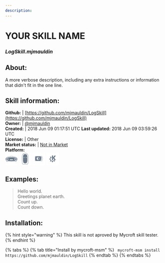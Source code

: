 ```yaml
---
description: 
---
```


# YOUR SKILL NAME  
### _LogSkill.mjmauldin_  
## About:  
A more verbose description, including any extra instructions or
information that didn't fit in the one line.

## Skill information:  
**Github:** | [https://github.com/mjmauldin/LogSkill](https://github.com/mjmauldin/LogSkill)  
**Owner:** | [@mjmauldin](https://github.com/mjmauldin)  
**Created:** | 2018 Jun 09 01:17:51 UTC  **Last updated:** 2018 Jun 09 03:59:26 UTC  
**License:** | Other  
**Market status:** | [Not in Market](https://market.mycroft.ai/skill/)  
**Platform:**  
 ![Mark I](../.gitbook/assets/mark-1-icon.png)  ![Mark II](../.gitbook/assets/mark-2-icon.png)  ![Picroft](../.gitbook/assets/picroft-icon.png)  ![plasmoid](../.gitbook/assets/kde.png)   
## Examples:  
> Hello world.  
> Greetings planet earth.  
> Count up.  
> Count down.  
  
## Installation:  
{% hint style="warning" %}
This skill is not aproved by Mycroft skill tester.
{% endhint %}
    
{% tabs %}
{% tab title="Install by mycroft-msm" %}
``` mycroft-msm install https://github.com/mjmauldin/LogSkill```
{% endtab %}
  {% endtabs %}
  